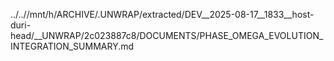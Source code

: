../..//mnt/h/ARCHIVE/.UNWRAP/extracted/DEV__2025-08-17__1833__host-duri-head/__UNWRAP/2c023887c8/DOCUMENTS/PHASE_OMEGA_EVOLUTION_INTEGRATION_SUMMARY.md